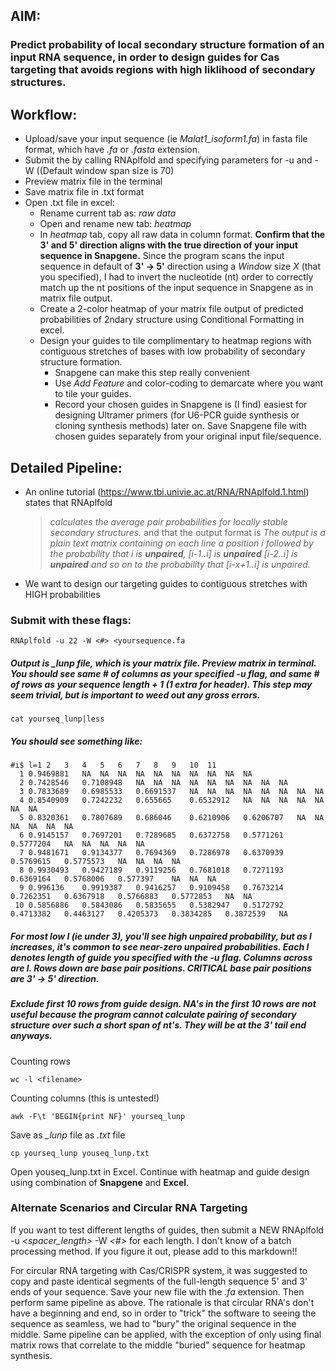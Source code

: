 ## AIM: 
### Predict probability of local secondary structure formation of an input RNA sequence, in order to design guides for Cas targeting that avoids regions with high liklihood of secondary structures. 
  
## Workflow:
  - Upload/save your input sequence (ie *Malat1_isoform1.fa*) in fasta file format, which have *.fa* or *.fasta* extension.
  - Submit the by calling RNAplfold and specifying parameters for -u and -W ((Default window span size is       70)
  - Preview matrix file in the terminal
  - Save matrix file in .txt format
  - Open .txt file in excel:
    - Rename current tab as: *raw data*
    - Open and rename new tab: *heatmap*
    - In *heatmap* tab, copy all raw data in column format. **Confirm that the 3' and 5' direction aligns with the true direction of your input sequence in Snapgene.** Since the program scans the input sequence in default of **3' -> 5'** direction using a *Window* size *X* (that you specified), I had to invert the nucleotide (nt) order to correctly match up the nt positions of the input sequence in Snapgene as in matrix file output. 
    - Create a 2-color heatmap of your matrix file output of predicted probabilities of 2ndary structure using Conditional Formatting in excel. 
    - Design your guides to tile complimentary to heatmap regions with contiguous stretches of bases with low probability of secondary structure formation. 
      - Snapgene can make this step really convenient
      - Use *Add Feature* and color-coding to demarcate where you want to tile your guides. 
      - Record your chosen guides in Snapgene is (I find) easiest for designing Ultramer primers (for U6-PCR guide synthesis or cloning synthesis methods) later on. Save Snapgene file with chosen guides separately from your original input file/sequence.  

## Detailed Pipeline:
- An online tutorial (https://www.tbi.univie.ac.at/RNA/RNAplfold.1.html) states that RNAplfold 
   >*calculates the average pair probabilities for locally stable secondary structures.* and that the output format is
   >*The output is a plain text matrix containing on each line a position i followed by the probability that i is **unpaired**, [i-1..i] is **unpaired** [i-2..i] is **unpaired** and so on to the probability that [i-x+1..i] is unpaired.* 
- We want to design our targeting guides to contiguous stretches with HIGH probabilities 
   
### Submit with these flags: 

```
RNAplfold -u 22 -W <#> <yoursequence.fa
```

##### Output is *_lunp* file, which is your matrix file. Preview matrix in terminal. You should see same # of columns as your specified *-u* flag, and same # of rows as your sequence length + 1 (1 extra for header). This step may seem trivial, but is important to weed out any gross errors. 

``` 
cat yourseq_lunp|less
```
##### You should see something like:
```
#i$ l=1 2   3   4   5   6   7   8   9   10  11
  1 0.9469881   NA  NA  NA  NA  NA  NA  NA  NA  NA  NA
  2 0.7428546   0.7108948   NA  NA  NA  NA  NA  NA  NA  NA  NA
  3 0.7833689   0.6985533   0.6691537   NA  NA  NA  NA  NA  NA  NA  NA
  4 0.8540909   0.7242232   0.655665    0.6532912   NA  NA  NA  NA  NA  NA  NA
  5 0.8320361   0.7807689   0.686046    0.6210906   0.6206707   NA  NA  NA  NA  NA  NA
  6 0.9145157   0.7697201   0.7289685   0.6372758   0.5771261   0.5777204   NA  NA  NA  NA  NA
  7 0.9481671   0.9134377   0.7694369   0.7286978   0.6370939   0.5769615   0.5775573   NA  NA  NA  NA
  8 0.9930493   0.9427189   0.9119256   0.7681018   0.7271193   0.6369164   0.5768006   0.577397    NA  NA  NA
  9 0.996136    0.9919387   0.9416257   0.9109458   0.7673214   0.7262351   0.6367918   0.5766883   0.5772853   NA  NA
 10 0.5856886   0.5843086   0.5835655   0.5382947   0.5172792   0.4713382   0.4463127   0.4205373   0.3834285   0.3872539   NA
 ```
 ##### For most low *l* (ie *under 3*), you'll see high unpaired probability, but as *l* increases, it's common to see near-zero unpaired probabilities. Each *l* denotes length of guide you specified with the *-u* flag. Columns across are *l*. Rows down are base pair positions. *CRITICAL* base pair positions are 3' -> 5' direction. 
 
 ##### Exclude first 10 rows from guide design. *NA's* in the first 10 rows are not useful because the program cannot calculate pairing of secondary structure over such a short span of nt's. They will be at the 3' tail end anyways.  
 
Counting rows
```
wc -l <filename>
```
Counting columns (this is untested!)
```
awk -F\t 'BEGIN{print NF}' yourseq_lunp
```
Save as *_lunp* file as *.txt* file

```
cp yourseq_lunp youseq_lunp.txt
```
Open youseq_lunp.txt in Excel. Continue with heatmap and guide design using combination of **Snapgene** and **Excel**. 

### Alternate Scenarios and Circular RNA Targeting 
If you want to test different lengths of guides, then submit a NEW RNAplfold -u *<spacer_length>* -W *<#>* for each length. I don't know of a batch processing method. If you figure it out, please add to this markdown!! 

For circular RNA targeting with Cas/CRISPR system, it was suggested to copy and paste identical segments of the full-length sequence 5' and 3' ends of your sequence. Save your new file with the *.fa* extension. Then perform same pipeline as above. The rationale is that circular RNA's don't have a beginning and end, so in order to "trick" the software to seeing the sequence as seamless, we had to "bury" the original sequence in the middle. Same pipeline can be applied, with the exception of only using final matrix rows that correlate to the middle "buried" sequence for heatmap synthesis. 







